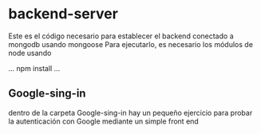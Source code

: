 # backend-server 

Este es el código necesario para establecer el backend conectado a mongodb usando mongoose
Para ejecutarlo, es necesario los módulos de node  usando 


…
npm install 
…


## Google-sing-in
dentro de la carpeta Google-sing-in hay un  pequeño ejercicio para probar la autenticación con Google mediante un simple front end  
